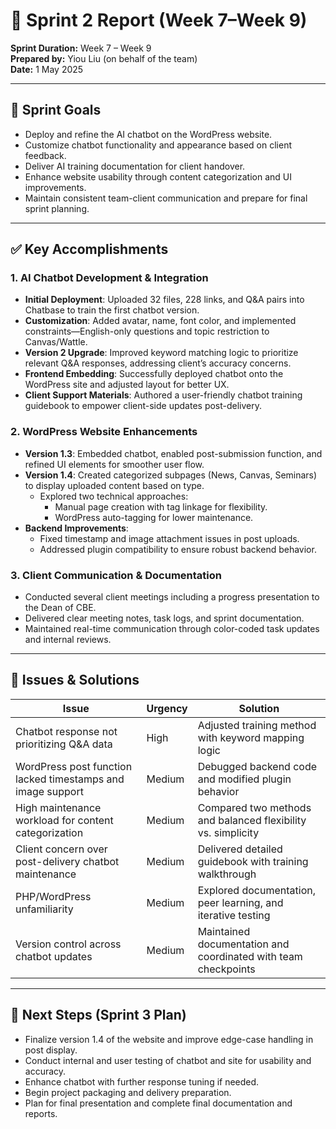 # 🌟 Sprint 2 Report (Week 7–Week 9)

**Sprint Duration:** Week 7 – Week 9  
**Prepared by:** Yiou Liu (on behalf of the team)  
**Date:** 1 May 2025

---

## 🧭 Sprint Goals

- Deploy and refine the AI chatbot on the WordPress website.
- Customize chatbot functionality and appearance based on client feedback.
- Deliver AI training documentation for client handover.
- Enhance website usability through content categorization and UI improvements.
- Maintain consistent team-client communication and prepare for final sprint planning.

---

## ✅ Key Accomplishments

### 1. AI Chatbot Development & Integration

- **Initial Deployment**: Uploaded 32 files, 228 links, and Q&A pairs into Chatbase to train the first chatbot version.
- **Customization**: Added avatar, name, font color, and implemented constraints—English-only questions and topic restriction to Canvas/Wattle.
- **Version 2 Upgrade**: Improved keyword matching logic to prioritize relevant Q&A responses, addressing client’s accuracy concerns.
- **Frontend Embedding**: Successfully deployed chatbot onto the WordPress site and adjusted layout for better UX.
- **Client Support Materials**: Authored a user-friendly chatbot training guidebook to empower client-side updates post-delivery.

### 2. WordPress Website Enhancements

- **Version 1.3**: Embedded chatbot, enabled post-submission function, and refined UI elements for smoother user flow.
- **Version 1.4**: Created categorized subpages (News, Canvas, Seminars) to display uploaded content based on type.
  - Explored two technical approaches:  
    - Manual page creation with tag linkage for flexibility.  
    - WordPress auto-tagging for lower maintenance.
- **Backend Improvements**:
  - Fixed timestamp and image attachment issues in post uploads.
  - Addressed plugin compatibility to ensure robust backend behavior.

### 3. Client Communication & Documentation

- Conducted several client meetings including a progress presentation to the Dean of CBE.
- Delivered clear meeting notes, task logs, and sprint documentation.
- Maintained real-time communication through color-coded task updates and internal reviews.

---

## 🔧 Issues & Solutions

| Issue | Urgency | Solution |
|-------|---------|----------|
| Chatbot response not prioritizing Q&A data | High | Adjusted training method with keyword mapping logic |
| WordPress post function lacked timestamps and image support | Medium | Debugged backend code and modified plugin behavior |
| High maintenance workload for content categorization | Medium | Compared two methods and balanced flexibility vs. simplicity |
| Client concern over post-delivery chatbot maintenance | Medium | Delivered detailed guidebook with training walkthrough |
| PHP/WordPress unfamiliarity | Medium | Explored documentation, peer learning, and iterative testing |
| Version control across chatbot updates | Medium | Maintained documentation and coordinated with team checkpoints |

---

## 🔮 Next Steps (Sprint 3 Plan)

- Finalize version 1.4 of the website and improve edge-case handling in post display.
- Conduct internal and user testing of chatbot and site for usability and accuracy.
- Enhance chatbot with further response tuning if needed.
- Begin project packaging and delivery preparation.
- Plan for final presentation and complete final documentation and reports.
